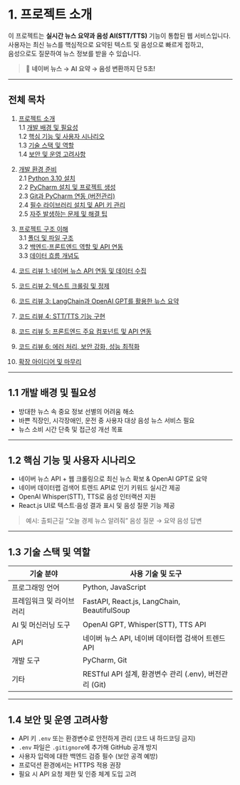 <h1 id="1-프로젝트-소개">1. 프로젝트 소개</h1>
<p>이 프로젝트는 <strong>실시간 뉴스 요약과 음성 AI(STT/TTS)</strong> 기능이 통합된 웹 서비스입니다.<br />사용자는 최신 뉴스를 핵심적으로 요약된 텍스트 및 음성으로 빠르게 접하고,<br />음성으로도 질문하여 뉴스 정보를 받을 수 있습니다.</p>
<blockquote>
<p>📢 <strong>네이버 뉴스 → AI 요약 → 음성 변환까지 단 5초!</strong></p>
</blockquote>
<hr />
<h2 id="전체-목차">전체 목차</h2>
<ol>
<li><p><a href="https://api.velog.io/rss/@hanyeon#%ED%94%84%EB%A1%9C%EC%A0%9D%ED%8A%B8-%EC%86%8C%EA%B0%9C">프로젝트 소개</a><br />1.1 <a href="https://api.velog.io/rss/@hanyeon#%EA%B0%9C%EB%B0%9C-%EB%B0%B0%EA%B2%BD-%EB%B0%8F-%ED%95%84%EC%9A%94%EC%84%B1">개발 배경 및 필요성</a><br />1.2 <a href="https://api.velog.io/rss/@hanyeon#%ED%95%B5%EC%8B%AC-%EA%B8%B0%EB%8A%A5-%EB%B0%8F-%EC%82%AC%EC%9A%A9%EC%9E%90-%EC%8B%9C%EB%82%98%EB%A6%AC%EC%98%A4">핵심 기능 및 사용자 시나리오</a><br />1.3 <a href="https://api.velog.io/rss/@hanyeon#%EA%B8%B0%EC%88%A0-%EC%8A%A4%ED%83%9D-%EB%B0%8F-%EC%97%AD%ED%95%A0">기술 스택 및 역할</a><br />1.4 <a href="https://api.velog.io/rss/@hanyeon#%EB%B3%B4%EC%95%88-%EB%B0%8F-%EC%9A%B4%EC%98%81-%EA%B3%A0%EB%A0%A4%EC%82%AC%ED%95%AD">보안 및 운영 고려사항</a>  </p>
</li>
<li><p><a href="https://api.velog.io/rss/@hanyeon#%EA%B0%9C%EB%B0%9C-%ED%99%98%EA%B2%BD-%EC%A4%80%EB%B9%84">개발 환경 준비</a><br />2.1 <a href="https://api.velog.io/rss/@hanyeon#python-310-%EC%84%A4%EC%B9%98">Python 3.10 설치</a><br />2.2 <a href="https://api.velog.io/rss/@hanyeon#pycharm-%EC%84%A4%EC%B9%98-%EB%B0%8F-%ED%94%84%EB%A1%9C%EC%A0%9D%ED%8A%B8-%EC%83%9D%EC%84%B1">PyCharm 설치 및 프로젝트 생성</a><br />2.3 <a href="https://api.velog.io/rss/@hanyeon#git%EA%B3%BC-pycharm-%EC%97%B0%EB%8F%99-%EB%B2%84%EC%A0%84%EA%B4%80%EB%A6%AC">Git과 PyCharm 연동 (버전관리)</a><br />2.4 <a href="https://api.velog.io/rss/@hanyeon#%ED%95%84%EC%88%98-%EB%9D%BC%EC%9D%B4%EB%B8%8C%EB%9F%AC%EB%A6%AC-%EC%84%A4%EC%B9%98-%EB%B0%8F-api-%ED%82%A4-%EA%B4%80%EB%A6%AC">필수 라이브러리 설치 및 API 키 관리</a><br />2.5 <a href="https://api.velog.io/rss/@hanyeon#%EC%9E%90%EC%A3%BC-%EB%B0%9C%EC%83%9D%ED%95%98%EB%8A%94-%EB%AC%B8%EC%A0%9C-%EB%B0%8F-%ED%95%B4%EA%B2%B0-%ED%8C%81">자주 발생하는 문제 및 해결 팁</a>  </p>
</li>
<li><p><a href="https://api.velog.io/rss/@hanyeon#%ED%94%84%EB%A1%9C%EC%A0%9D%ED%8A%B8-%EA%B5%AC%EC%A1%B0-%EC%9D%B4%ED%95%B4">프로젝트 구조 이해</a><br />3.1 <a href="https://api.velog.io/rss/@hanyeon#%ED%8F%B4%EB%8D%94-%EB%B0%8F-%ED%8C%8C%EC%9D%BC-%EA%B5%AC%EC%A1%B0">폴더 및 파일 구조</a><br />3.2 <a href="https://api.velog.io/rss/@hanyeon#%EB%B0%B1%EC%97%94%EB%93%9C%C2%B7%ED%94%84%EB%A1%A0%ED%8A%B8%EC%97%94%EB%93%9C-%EC%97%AD%ED%95%A0-%EB%B0%8F-api-%EC%97%B0%EB%8F%99">백엔드·프론트엔드 역할 및 API 연동</a><br />3.3 <a href="https://api.velog.io/rss/@hanyeon#%EB%8D%B0%EC%9D%B4%ED%84%B0-%ED%9D%90%EB%A6%84-%EA%B0%9C%EB%85%90%EB%8F%84">데이터 흐름 개념도</a>  </p>
</li>
<li><p><a href="https://api.velog.io/rss/@hanyeon#%EC%BD%94%EB%93%9C-%EB%A6%AC%EB%B7%B0-1-%EB%84%A4%EC%9D%B4%EB%B2%84-%EB%89%B4%EC%8A%A4-api-%EC%97%B0%EB%8F%99-%EB%B0%8F-%EB%8D%B0%EC%9D%B4%ED%84%B0-%EC%88%98%EC%A7%91">코드 리뷰 1: 네이버 뉴스 API 연동 및 데이터 수집</a>  </p>
</li>
<li><p><a href="https://api.velog.io/rss/@hanyeon#%EC%BD%94%EB%93%9C-%EB%A6%AC%EB%B7%B0-2-%ED%85%8D%EC%8A%A4%ED%8A%B8-%ED%81%AC%EB%A1%A4%EB%A7%81-%EB%B0%8F-%EC%A0%95%EC%A0%9C">코드 리뷰 2: 텍스트 크롤링 및 정제</a>  </p>
</li>
<li><p><a href="https://api.velog.io/rss/@hanyeon#%EC%BD%94%EB%93%9C-%EB%A6%AC%EB%B7%B0-3-langchain%EA%B3%BC-openai-gpt%EB%A5%BC-%ED%99%9C%EC%9A%A9%ED%95%9C-%EB%89%B4%EC%8A%A4-%EC%9A%94%EC%95%BD">코드 리뷰 3: LangChain과 OpenAI GPT를 활용한 뉴스 요약</a>  </p>
</li>
<li><p><a href="https://api.velog.io/rss/@hanyeon#%EC%BD%94%EB%93%9C-%EB%A6%AC%EB%B7%B0-4-sttts-%EA%B8%B0%EB%8A%A5-%EA%B5%AC%ED%98%84">코드 리뷰 4: STT/TTS 기능 구현</a>  </p>
</li>
<li><p><a href="https://api.velog.io/rss/@hanyeon#%EC%BD%94%EB%93%9C-%EB%A6%AC%EB%B7%B0-5-%ED%94%84%EB%A1%A0%ED%8A%B8%EC%97%94%EB%93%9C-%EC%A3%BC%EC%9A%94-%EC%BB%B4%ED%8F%AC%EB%84%8C%ED%8A%B8-%EB%B0%8F-api-%EC%97%B0%EB%8F%99">코드 리뷰 5: 프론트엔드 주요 컴포넌트 및 API 연동</a>  </p>
</li>
<li><p><a href="https://api.velog.io/rss/@hanyeon#%EC%BD%94%EB%93%9C-%EB%A6%AC%EB%B7%B0-6-%EC%97%90%EB%9F%AC-%EC%B2%98%EB%A6%AC-%EB%B3%B4%EC%95%88-%EA%B0%95%ED%99%94-%EC%84%B1%EB%8A%A5-%EC%B5%9C%EC%A0%81%ED%99%94">코드 리뷰 6: 에러 처리, 보안 강화, 성능 최적화</a>  </p>
</li>
<li><p><a href="https://api.velog.io/rss/@hanyeon#%ED%99%95%EC%9E%A5-%EC%95%84%EC%9D%B4%EB%94%94%EC%96%B4-%EB%B0%8F-%EB%A7%88%EB%AC%B4%EB%A6%AC">확장 아이디어 및 마무리</a>  </p>
</li>
</ol>
<hr />
<h2 id="11-개발-배경-및-필요성">1.1 개발 배경 및 필요성</h2>
<ul>
<li>방대한 뉴스 속 중요 정보 선별의 어려움 해소  </li>
<li>바쁜 직장인, 시각장애인, 운전 중 사용자 대상 음성 뉴스 서비스 필요  </li>
<li>뉴스 소비 시간 단축 및 접근성 개선 목표</li>
</ul>
<hr />
<h2 id="12-핵심-기능-및-사용자-시나리오">1.2 핵심 기능 및 사용자 시나리오</h2>
<ul>
<li>네이버 뉴스 API + 웹 크롤링으로 최신 뉴스 확보 &amp; OpenAI GPT로 요약  </li>
<li>네이버 데이터랩 검색어 트렌드 API로 인기 키워드 실시간 제공  </li>
<li>OpenAI Whisper(STT), TTS로 음성 인터랙션 지원  </li>
<li>React.js UI로 텍스트·음성 결과 표시 및 음성 질문 기능 제공</li>
</ul>
<blockquote>
<p>예시: 출퇴근길 “오늘 경제 뉴스 알려줘” 음성 질문 → 요약 음성 답변</p>
</blockquote>
<hr />
<h2 id="13-기술-스택-및-역할">1.3 기술 스택 및 역할</h2>
<table>
<thead>
<tr>
<th>기술 분야</th>
<th>사용 기술 및 도구</th>
</tr>
</thead>
<tbody><tr>
<td>프로그래밍 언어</td>
<td>Python, JavaScript</td>
</tr>
<tr>
<td>프레임워크 및 라이브러리</td>
<td>FastAPI, React.js, LangChain, BeautifulSoup</td>
</tr>
<tr>
<td>AI 및 머신러닝 도구</td>
<td>OpenAI GPT, Whisper(STT), TTS API</td>
</tr>
<tr>
<td>API</td>
<td>네이버 뉴스 API, 네이버 데이터랩 검색어 트렌드 API</td>
</tr>
<tr>
<td>개발 도구</td>
<td>PyCharm, Git</td>
</tr>
<tr>
<td>기타</td>
<td>RESTful API 설계, 환경변수 관리 (.env), 버전관리 (Git)</td>
</tr>
</tbody></table>
<hr />
<h2 id="14-보안-및-운영-고려사항">1.4 보안 및 운영 고려사항</h2>
<ul>
<li>API 키 <code>.env</code> 또는 환경변수로 안전하게 관리 (코드 내 하드코딩 금지)  </li>
<li><code>.env</code> 파일은 <code>.gitignore</code>에 추가해 GitHub 공개 방지  </li>
<li>사용자 입력에 대한 백엔드 검증 필수 (보안 공격 예방)  </li>
<li>프로덕션 환경에서는 HTTPS 적용 권장  </li>
<li>필요 시 API 요청 제한 및 인증 체계 도입 고려</li>
</ul>